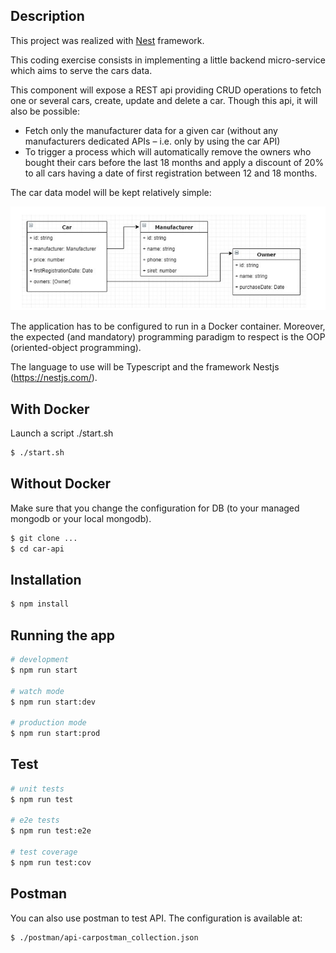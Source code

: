 

## Description

This project was realized with [Nest](https://github.com/nestjs/nest) framework.

This coding exercise consists in implementing a little backend micro-service which aims to serve the cars
data. 

This component will expose a REST api providing CRUD operations to fetch one or several cars, create,
update and delete a car. Though this api, it will also be possible: 

- Fetch only the manufacturer data for a given car (without any manufacturers dedicated APIs – i.e.
only by using the car API)
- To trigger a process which will automatically remove the owners who bought their cars before the last
18 months and apply a discount of 20% to all cars having a date of first registration between 12 and
18 months. 

The car data model will be kept relatively simple:

![Diagram](./diagram.png)

The application has to be configured to run in a Docker container. Moreover, the expected (and
mandatory) programming paradigm to respect is the OOP (oriented-object programming). 

The language to use will be Typescript and the framework Nestjs (https://nestjs.com/). 

## With Docker

Launch a script ./start.sh

```bash
$ ./start.sh
```


## Without Docker

Make sure that you change the configuration for DB (to your managed mongodb or your local mongodb). 

```bash
$ git clone ...
$ cd car-api
```

## Installation

```bash
$ npm install
```

## Running the app

```bash
# development
$ npm run start

# watch mode
$ npm run start:dev

# production mode
$ npm run start:prod
```

## Test

```bash
# unit tests
$ npm run test

# e2e tests
$ npm run test:e2e

# test coverage
$ npm run test:cov
```

## Postman 

You can also use postman to test API. 
The configuration is available at: 


```bash
$ ./postman/api-carpostman_collection.json
```